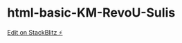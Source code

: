 # html-basic-KM-RevoU-Sulis

[Edit on StackBlitz ⚡️](https://stackblitz.com/edit/web-platform-yvb6em)